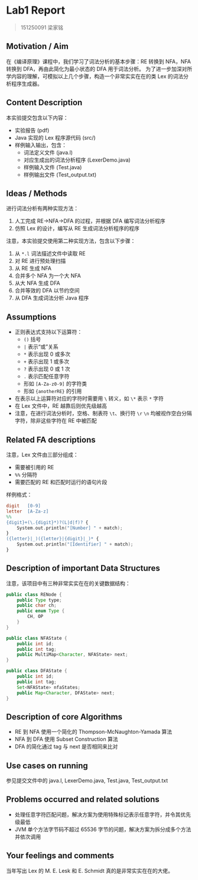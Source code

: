 # Lab1 Report
> 151250091 梁家铭

## Motivation / Aim
在《编译原理》课程中，我们学习了词法分析的基本步骤：RE 转换到 NFA，NFA 转换到 DFA，再由此简化为最小状态的 DFA 用于词法分析。
为了进一步加深对所学内容的理解，可模拟以上几个步骤，构造一个非常实实在在的类 Lex 的词法分析程序生成器。

## Content Description
本实验提交包含以下内容：
- 实验报告 (pdf)
- Java 实现的 Lex 程序源代码 (src/)
- 样例输入输出，包含：
	- 词法定义文件 (java.l)
	- 对应生成出的词法分析程序 (LexerDemo.java)
	- 样例输入文件 (Test.java)
	- 样例输出文件 (Test_output.txt)

## Ideas / Methods
进行词法分析有两种实现方法：
1. 人工完成 RE->NFA->DFA 的过程，并根据 DFA 编写词法分析程序
2. 仿照 Lex 的设计，编写从 RE 生成词法分析程序的程序

注意，本实验提交使用第二种实现方法，包含以下步骤：
1. 从 `*.l` 词法描述文件中读取 RE
2. 对 RE 进行预处理扫描
3. 从 RE 生成 NFA
4. 合并多个 NFA 为一个大 NFA
5. 从大 NFA 生成 DFA
6. 合并等效的 DFA 以节约空间
7. 从 DFA 生成词法分析 Java 程序

## Assumptions
- 正则表达式支持以下运算符：
	- `()` 括号
	- `|` 表示“或”关系
	- `*` 表示出现 0 或多次
	- `+` 表示出现 1 或多次
	- `?` 表示出现 0 或 1 次
	- `.` 表示匹配任意字符
	- 形如 `[A-Za-z0-9]` 的字符类
	- 形如 `{anotherRE}` 的引用
- 在表示以上运算符对应的字符时需要用 `\` 转义，如 `\*` 表示 `*` 字符
- 在 Lex 文件中，RE 越靠后则优先级越高
- 注意，在进行词法分析时，空格、制表符 `\t`、换行符 `\r` `\n` 均被视作空白分隔字符，除非这些字符在 RE 中被匹配

## Related FA descriptions
注意，Lex 文件由三部分组成：
- 需要被引用的 RE
- `%%` 分隔符
- 需要匹配的 RE 和匹配时运行的语句片段

样例格式：
```lex
digit   [0-9]
letter  [A-Za-z]
%%
{digit}+(\.{digit}*)?(L|d|f)? {
    System.out.println("[Number] " + match);
}
({letter}|_)({letter}|{digit}|_)* {
    System.out.println("[Identifier] " + match);
}
```

## Description of important Data Structures
注意，该项目中有三种非常实实在在的关键数据结构：
```java
public class RENode {
    public Type type;
    public char ch;
    public enum Type {
        CH, OP
    }
}
```
```java
public class NFAState {
    public int id;
    public int tag;
    public MultiMap<Character, NFAState> next;
}
```
```java
public class DFAState {
    public int id;
    public int tag;
    Set<NFAState> nfaStates;
    public Map<Character, DFAState> next;
}
```

## Description of core Algorithms
- RE 到 NFA 使用一个简化的 Thompson-McNaughton-Yamada 算法
- NFA 到 DFA 使用 Subset Construction 算法
- DFA 的简化通过 tag 与 next 是否相同来比对

## Use cases on running
参见提交文件中的 java.l, LexerDemo.java, Test.java, Test_output.txt

## Problems occurred and related solutions
- 处理任意字符匹配问题，解决方案为使用特殊标记表示任意字符，并令其优先级最低
- JVM 单个方法字节码不超过 65536 字节的问题，解决方案为拆分成多个方法并依次调用

## Your feelings and comments
当年写出 Lex 的 M. E. Lesk 和 E. Schmidt 真的是非常实实在在的大佬。